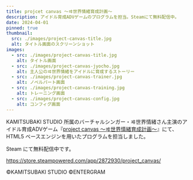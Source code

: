 ```yaml
---
title: projcet canvas 〜ヰ世界情緒育成計画〜
description: アイドル育成ADVゲームのプログラムを担当。Steamにて無料配信中。
date: 2024-04-01
pinned: true
thumbnail:
  src: ./images/project-canvas-title.jpg
  alt: タイトル画面のスクリーンショット
images:
  - src: ./images/project-canvas-title.jpg
    alt: タイトル画面
  - src: ./images/project-canvas-jyocho.jpg
    alt: 主人公のヰ世界情緒をアイドルに育成するストーリー
  - src: ./images/project-canvas-trainer.jpg
    alt: ノベルパート画面
  - src: ./images/project-canvas-training.jpg
    alt: トレーニング画面
  - src: ./images/project-canvas-config.jpg
    alt: コンフィグ画面
---
```


KAMITSUBAKI STUDIO 所属のバーチャルシンガー・ヰ世界情緒さん主演のアイドル育成ADVゲーム『[project canvas ～ヰ世界情緒育成計画～](https://kamitsubaki.jp/news/2024/04/01/3289/)』にて、HTML5 ベースエンジンを用いたプログラムを担当しました。

Steam にて無料配信中です。

https://store.steampowered.com/app/2872930/project_canvas/

&copy;KAMITSUBAKI STUDIO &copy;ENTERGRAM
